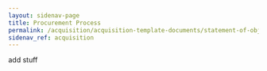 ```yaml
---
layout: sidenav-page
title: Procurement Process
permalink: /acquisition/acquisition-template-documents/statement-of-objectives
sidenav_ref: acquisition
---
```


add stuff
